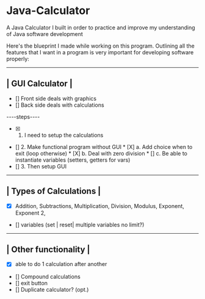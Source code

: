 # Java-Calculator
A Java Calculator I built in order to practice and improve my understanding of Java software development



Here's the blueprint I made while working on this program. Outlining all the features that I want in a program is very important for developing software properly:


 ------------------
 | GUI Calculator |
 ------------------
 
 * [] Front side deals with graphics 
 * [] Back side deals with calculations
 
 ----steps----
 * [X] 1. I need to setup the calculations
 * [] 2. Make functional program without GUI
 		* [X] a. Add choice when to exit (loop otherwise)
 		* [X] b. Deal with zero division
 		* [] c. Be able to instantiate variables (setters, getters for vars)
 * [] 3. Then setup GUI
 -------------------------
 | Types of Calculations |
 -------------------------
 * [X] Addition, Subtractions, Multiplication, Division, Modulus, Exponent, Exponent 2, 
 * [] variables (set | reset| multiple variables no limit?)
 -----------------------
 | Other functionality |
 -----------------------
 * [X] able to do 1 calculation after another
 * [] Compound calculations
 * [] exit button
 * [] Duplicate calculator? (opt.)
